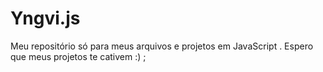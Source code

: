 # Yngvi.js
Meu repositório só para meus arquivos e projetos em JavaScript . Espero que meus projetos te cativem :) ;
